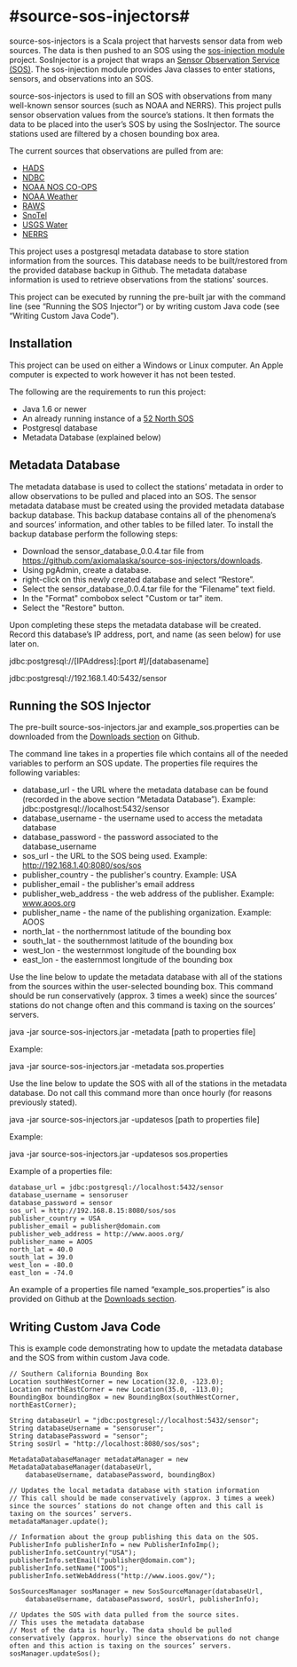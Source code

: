 #source-sos-injectors#
====================
source-sos-injectors is a Scala project that harvests sensor data from web sources. The data is then pushed to an SOS using the [sos-injection module](https://github.com/axiomalaska/sos-injection) project. SosInjector is a project that wraps an [Sensor Observation Service (SOS)](http://52north.org/communities/sensorweb/sos/). The sos-injection module provides Java classes to enter stations, sensors, and observations into an SOS.

source-sos-injectors is used to fill an SOS with observations from many well-known sensor sources (such as NOAA and NERRS). This project pulls sensor observation values from the source’s stations. It then formats the data to be placed into the user’s SOS by using the SosInjector. The source stations used are filtered by a chosen bounding box area. 

The current sources that observations are pulled from are:

* [HADS](http://dipper.nws.noaa.gov/hdsc/pfds/)
* [NDBC](http://www.ndbc.noaa.gov/)
* [NOAA NOS CO-OPS](http://tidesonline.nos.noaa.gov/)
* [NOAA Weather](http://www.nws.noaa.gov/)
* [RAWS](http://www.raws.dri.edu/)
* [SnoTel](http://www.wcc.nrcs.usda.gov/)
* [USGS Water](http://waterdata.usgs.gov/ak/nwis/uv)
* [NERRS](http://www.nerrs.noaa.gov/)


This project uses a postgresql metadata database to store station information from the sources. This database needs to be built/restored from the provided database backup in Github. The metadata database information is used to retrieve observations from the stations' sources.

This project can be executed by running the pre-built jar with the command line (see “Running the SOS Injector”) or by writing custom Java code (see “Writing Custom Java Code”).

Installation
------------
This project can be used on either a Windows or Linux computer. An Apple computer is expected to work however it has not been tested. 

The following are the requirements to run this project:
* Java 1.6 or newer 
* An already running instance of a [52 North SOS](http://52north.org/communities/sensorweb/sos/)
* Postgresql database
* Metadata Database (explained below)

Metadata Database
-----------------
The metadata database is used to collect the stations’ metadata in order to allow observations to be pulled and placed into an SOS. The sensor metadata database must be created using the provided metadata database backup database. This backup database contains all of the phenomena’s and sources’ information, and other tables to be filled later. To install the backup database perform the following steps:
* Download the sensor_database_0.0.4.tar file from https://github.com/axiomalaska/source-sos-injectors/downloads.
* Using pgAdmin, create a database.
* right-click on this newly created database and select “Restore”.
* Select the sensor_database_0.0.4.tar file for the “Filename” text field.
* In the "Format" combobox select "Custom or tar" item.
* Select the "Restore" button.

Upon completing these steps the metadata database will be created. Record this database’s IP address, port, and name (as seen below) for use later on. 

jdbc:postgresql://[IPAddress]:[port #]/[databasename]

jdbc:postgresql://192.168.1.40:5432/sensor

Running the SOS Injector
-----------
The pre-built source-sos-injectors.jar and example_sos.properties can be downloaded from the 
[Downloads section](https://github.com/axiomalaska/source-sos-injectors/downloads) on Github. 

The command line takes in a properties file which contains all of the needed variables to perform an SOS update. The properties file requires the following variables:
* database_url - the URL where the metadata database can be found (recorded in the above section “Metadata Database”). Example: jdbc:postgresql://localhost:5432/sensor
* database_username - the username used to access the metadata database
* database_password - the password associated to the database_username
* sos_url - the URL to the SOS being used. Example: http://192.168.1.40:8080/sos/sos
* publisher_country - the publisher's country. Example: USA
* publisher_email - the publisher's email address
* publisher_web_address - the web address of the publisher. Example: www.aoos.org
* publisher_name - the name of the publishing organization. Example: AOOS
* north_lat - the northernmost latitude of the bounding box
* south_lat - the southernmost latitude of the bounding box
* west_lon - the westernmost longitude of the bounding box
* east_lon - the easternmost longitude of the bounding box


Use the line below to update the metadata database with all of the stations from the sources within the user-selected bounding box. This command should be run conservatively (approx. 3 times a week) since the sources’ stations do not change often and this command is taxing on the sources’ servers.

java -jar source-sos-injectors.jar -metadata [path to properties file]
	
Example: 

java -jar source-sos-injectors.jar -metadata sos.properties
	
Use the line below to update the SOS with all of the stations in the metadata database. Do not call this command more than once hourly (for reasons previously stated).

java -jar source-sos-injectors.jar -updatesos [path to properties file]

Example:

java -jar source-sos-injectors.jar -updatesos sos.properties

Example of a properties file:

    database_url = jdbc:postgresql://localhost:5432/sensor
    database_username = sensoruser
    database_password = sensor
    sos_url = http://192.168.8.15:8080/sos/sos
    publisher_country = USA
    publisher_email = publisher@domain.com
    publisher_web_address = http://www.aoos.org/
    publisher_name = AOOS
    north_lat = 40.0
    south_lat = 39.0
    west_lon = -80.0
    east_lon = -74.0

An example of a properties file named  “example_sos.properties” is also provided on Github at the [Downloads section](https://github.com/axiomalaska/source-sos-injectors/downloads).

Writing Custom Java Code
-----------
This is example code demonstrating how to update the metadata database and the SOS from within custom Java code.  

    // Southern California Bounding Box
    Location southWestCorner = new Location(32.0, -123.0);
    Location northEastCorner = new Location(35.0, -113.0);
    BoundingBox boundingBox = new BoundingBox(southWestCorner, northEastCorner);
    
    String databaseUrl = "jdbc:postgresql://localhost:5432/sensor";
    String databaseUsername = "sensoruser";
    String databasePassword = "sensor";
    String sosUrl = "http://localhost:8080/sos/sos";
    
    MetadataDatabaseManager metadataManager = new MetadataDatabaseManager(databaseUrl, 
    	databaseUsername, databasePassword, boundingBox)
    
    // Updates the local metadata database with station information
    // This call should be made conservatively (approx. 3 times a week) since the sources’ stations do not change often and this call is taxing on the sources’ servers.
    metadataManager.update();
    
    // Information about the group publishing this data on the SOS. 
    PublisherInfo publisherInfo = new PublisherInfoImp();
    publisherInfo.setCountry("USA");
    publisherInfo.setEmail("publisher@domain.com");
    publisherInfo.setName("IOOS");
    publisherInfo.setWebAddress("http://www.ioos.gov/");
    
    SosSourcesManager sosManager = new SosSourceManager(databaseUrl, 
    	databaseUsername, databasePassword, sosUrl, publisherInfo);
    	
    // Updates the SOS with data pulled from the source sites. 
    // This uses the metadata database
    // Most of the data is hourly. The data should be pulled conservatively (approx. hourly) since the observations do not change often and this action is taxing on the sources’ servers.
    sosManager.updateSos();
    

